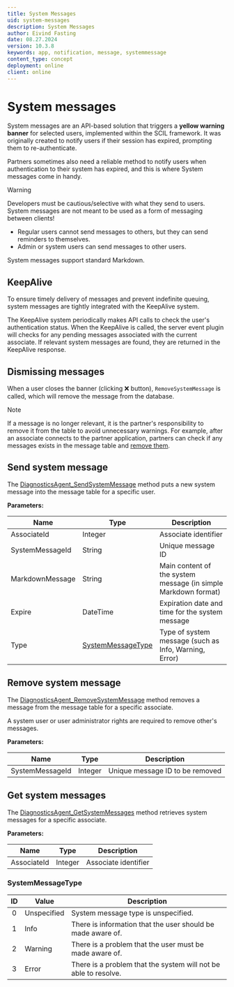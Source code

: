 ```yaml
---
title: System Messages
uid: system-messages
description: System Messages
author: Eivind Fasting
date: 08.27.2024
version: 10.3.8
keywords: app, notification, message, systemmessage
content_type: concept
deployment: online
client: online
---
```


# System messages

System messages are an API-based solution that triggers a **yellow warning banner** for selected users, implemented within the SCIL framework. It was originally created to notify users if their session has expired, prompting them to re-authenticate.

Partners sometimes also need a reliable method to notify users when authentication to their system has expired, and this is where System messages come in handy.

> [!WARNING]
> Developers must be cautious/selective with what they send to users. System messages are not meant to be used as a form of messaging between clients!

* Regular users cannot send messages to others, but they can send reminders to themselves.
* Admin or system users can send messages to other users.

System messages support standard Markdown.

## KeepAlive

To ensure timely delivery of messages and prevent indefinite queuing, system messages are tightly integrated with the KeepAlive system.

The KeepAlive system periodically makes API calls to check the user's authentication status. When the KeepAlive is called, the server event plugin will checks for any pending messages associated with the current associate. If relevant system messages are found, they are returned in the KeepAlive response.

## Dismissing messages

When a user closes the banner (clicking ❌ button), `RemoveSystemMessage` is called, which will remove the message from the database.

> [!NOTE]
> If a message is no longer relevant, it is the partner's responsibility to remove it from the table to avoid unnecessary warnings. For example, after an associate connects to the partner application, partners can check if any messages exists in the message table and [remove them](#remove).

## Send system message

The [DiagnosticsAgent_SendSystemMessage][2] method puts a new system message into the message table for a specific user.

**Parameters:**

| Name | Type | Description |
|---|---|---|
| AssociateId | Integer | Associate identifier |
| SystemMessageId | String | Unique message ID |
| MarkdownMessage | String | Main content of the system message (in simple Markdown format) |
| Expire | DateTime | Expiration date and time for the system message |
| Type | [SystemMessageType](#systemmessagetype) | Type of system message (such as Info, Warning, Error) |

## <a id="remove"></a>Remove system message

The [DiagnosticsAgent_RemoveSystemMessage][4] method removes a message from the message table for a specific associate.

A system user or user administrator rights are required to remove other's messages.

**Parameters:**

| Name | Type | Description |
|---|---|---|
| SystemMessageId | Integer | Unique message ID to be removed |

## Get system messages

The [DiagnosticsAgent_GetSystemMessages][5] method retrieves system messages for a specific associate.

**Parameters:**

| Name | Type | Description |
|---|---|---|
| AssociateId | Integer | Associate identifier |

### <a id="systemmessagetype"></a>SystemMessageType

| ID | Value | Description |
|:-:|---|---|
| 0 | Unspecified | System message type is unspecified. |
| 1 | Info | There is information that the user should be made aware of. |
| 2 | Warning | There is a problem that the user must be made aware of. |
| 3 | Error | There is a problem that the system will not be able to resolve. |

<!-- Reference links -->
[2]: ../../api/reference/restful/agent/Diagnostics_Agent/v1DiagnosticsAgent_SendSystemMessage.md
[4]: ../../api/reference/restful/agent/Diagnostics_Agent/v1DiagnosticsAgent_RemoveSystemMessage.md
[5]: ../../api/reference/restful/agent/Diagnostics_Agent/v1DiagnosticsAgent_GetSystemMessages.md
